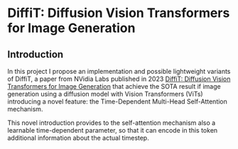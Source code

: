 # DiffiT: Diffusion Vision Transformers for Image Generation

## Introduction
In this project I propose an implementation and possible lightweight variants of DiffiT, a paper from NVidia Labs published in 2023 [DiffiT: Diffusion Vision Transformers for Image Generation](https://arxiv.org/abs/2312.02139) that achieve the SOTA result if image generation using a diffusion model with Vision Transformers (ViTs) introducing a novel feature: the Time-Dependent Multi-Head Self-Attention mechanism.

This novel introduction provides to the self-attention mechanism also a learnable time-dependent parameter, so that it can encode in this token additional information about the actual timestep.
